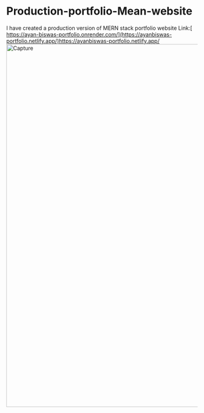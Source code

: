 # Production-portfolio-Mean-website
I have created a production version of MERN stack portfolio website 
Link:[ https://ayan-biswas-portfolio.onrender.com/](https://ayanbiswas-portfolio.netlify.app/)https://ayanbiswas-portfolio.netlify.app/
<img width="956" alt="Capture" src="https://github.com/ayaniegain/Production-portfolio-MERN-website/assets/59463533/beb9c72d-273b-496f-a4e9-d7fe0146ceb9">

